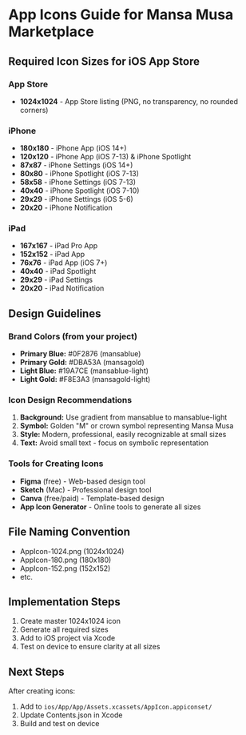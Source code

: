
# App Icons Guide for Mansa Musa Marketplace

## Required Icon Sizes for iOS App Store

### App Store
- **1024x1024** - App Store listing (PNG, no transparency, no rounded corners)

### iPhone
- **180x180** - iPhone App (iOS 14+)
- **120x120** - iPhone App (iOS 7-13) & iPhone Spotlight
- **87x87** - iPhone Settings (iOS 14+)
- **80x80** - iPhone Spotlight (iOS 7-13)
- **58x58** - iPhone Settings (iOS 7-13)
- **40x40** - iPhone Spotlight (iOS 7-10)
- **29x29** - iPhone Settings (iOS 5-6)
- **20x20** - iPhone Notification

### iPad
- **167x167** - iPad Pro App
- **152x152** - iPad App
- **76x76** - iPad App (iOS 7+)
- **40x40** - iPad Spotlight
- **29x29** - iPad Settings
- **20x20** - iPad Notification

## Design Guidelines

### Brand Colors (from your project)
- **Primary Blue:** #0F2876 (mansablue)
- **Primary Gold:** #DBA53A (mansagold)
- **Light Blue:** #19A7CE (mansablue-light)
- **Light Gold:** #F8E3A3 (mansagold-light)

### Icon Design Recommendations
1. **Background:** Use gradient from mansablue to mansablue-light
2. **Symbol:** Golden "M" or crown symbol representing Mansa Musa
3. **Style:** Modern, professional, easily recognizable at small sizes
4. **Text:** Avoid small text - focus on symbolic representation

### Tools for Creating Icons
- **Figma** (free) - Web-based design tool
- **Sketch** (Mac) - Professional design tool
- **Canva** (free/paid) - Template-based design
- **App Icon Generator** - Online tools to generate all sizes

## File Naming Convention
- AppIcon-1024.png (1024x1024)
- AppIcon-180.png (180x180)
- AppIcon-152.png (152x152)
- etc.

## Implementation Steps
1. Create master 1024x1024 icon
2. Generate all required sizes
3. Add to iOS project via Xcode
4. Test on device to ensure clarity at all sizes

## Next Steps
After creating icons:
1. Add to `ios/App/App/Assets.xcassets/AppIcon.appiconset/`
2. Update Contents.json in Xcode
3. Build and test on device

